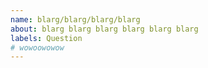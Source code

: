 ```yaml
---
name: blarg/blarg/blarg/blarg
about: blarg blarg blarg blarg blarg blarg
labels: Question
# wowoowowow
---
```


<!--
**If your issue is a usage question, please submit it in one of these other channels instead:**
- StackOverflow with the Matplotlib tag: https://stackoverflow.com/questions/tagged/matplotlib
- The Matplotlib community forum: https://discourse.matplotlib.org/

The issue tracker is used only to report issues and feature requests. For
questions, please use either of the above platforms. Most question issues are
closed without an answer on this issue tracker. Thanks for your understanding.
-->
